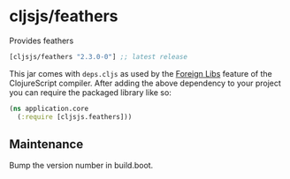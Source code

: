 # cljsjs/feathers

Provides feathers

[](dependency)
```clojure
[cljsjs/feathers "2.3.0-0"] ;; latest release
```
[](/dependency)

This jar comes with `deps.cljs` as used by the [Foreign Libs][flibs] feature
of the ClojureScript compiler. After adding the above dependency to your project
you can require the packaged library like so:

```clojure
(ns application.core
  (:require [cljsjs.feathers]))
```

[flibs]: https://github.com/clojure/clojurescript/wiki/Packaging-Foreign-Dependencies

## Maintenance

Bump the version number in build.boot.
